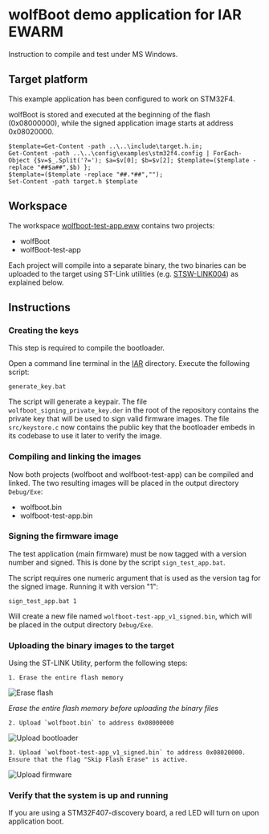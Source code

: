 # wolfBoot demo application for IAR EWARM

Instruction to compile and test under MS Windows.


## Target platform

This example application has been configured to work on STM32F4.

wolfBoot is stored and executed at the beginning of the flash (0x08000000), while the signed
application image starts at address 0x08020000.

```
$template=Get-Content -path ..\..\include\target.h.in;
Get-Content -path ..\..\config\examples\stm32f4.config | ForEach-Object {$v=$_.Split('?='); $a=$v[0]; $b=$v[2]; $template=($template -replace "##$a##",$b) };
$template=($template -replace "##.*##","");
Set-Content -path target.h $template
```


## Workspace

The workspace [wolfboot-test-app.eww](./wolfboot-test-app.eww) contains two projects:
  - wolfBoot
  - wolfBoot-test-app

Each project will compile into a separate binary, the two binaries can be uploaded to the target using
ST-Link utilities (e.g. [STSW-LINK004](https://www.st.com/en/development-tools/stsw-link004.html)) as explained below.

## Instructions

### Creating the keys

This step is required to compile the bootloader.

Open a command line terminal in the [IAR](./) directory. Execute the following script:

```
generate_key.bat

```

The script will generate a keypair. The file `wolfboot_signing_private_key.der` in the root of the repository contains the private key that will be used
to sign valid firmware images. The file `src/keystore.c` now contains the public key that the bootloader embeds in its codebase
to use it later to verify the image.


### Compiling and linking the images

Now both projects (wolfboot and wolfboot-test-app) can be compiled and linked.
The two resulting images will be placed in the output directory `Debug/Exe`:
  - wolfboot.bin
  - wolfboot-test-app.bin

### Signing the firmware image

The test application (main firmware) must be now tagged with a version number and signed. This is done by the script `sign_test_app.bat`.

The script requires one numeric argument that is used as the version tag for the signed image. Running it with version "1":

```
sign_test_app.bat 1
```

Will create a new file named `wolfboot-test-app_v1_signed.bin`, which will be placed in the output directory `Debug/Exe`.


### Uploading the binary images to the target

Using the ST-LINK Utility, perform the following steps:

	1. Erase the entire flash memory

![Erase flash](../../docs/png/windows_erase.png)

*Erase the entire flash memory before uploading the binary files*


	2. Upload `wolfboot.bin` to address 0x08000000

![Upload bootloader](../../docs/png/windows_upload_1.png)


	3. Upload `wolfboot-test-app_v1_signed.bin` to address 0x08020000. Ensure that the flag "Skip Flash Erase" is active.

![Upload firmware](../../docs/png/windows_upload_2.png)


### Verify that the system is up and running

If you are using a STM32F407-discovery board, a red LED will turn on upon application boot.



